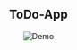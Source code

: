 <h2 align="center">
ToDo-App<br/>

</h2>
<div align="center">
  <img alt="Demo" src="./Images/readme-img1.png" />
</div>

<br/>
